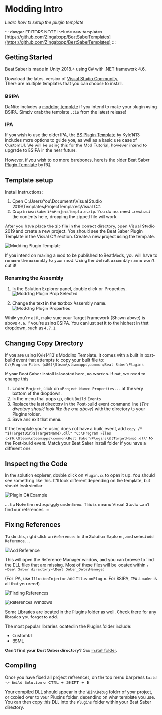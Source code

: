 # Modding Intro
_Learn how to setup the plugin template_

::: danger EDITORS NOTE
Include new templates  
[https://github.com/Zingabopp/BeatSaberTemplates](https://github.com/Zingabopp/BeatSaberTemplates)
:::

## Getting Started
Beat Saber is made in Unity 2018.4 using C# with .NET framework 4.6.

Download the latest version of [Visual Studio Community.](https://visualstudio.microsoft.com/)  
There are multiple templates that you can choose to install.

### BSIPA
DaNike includes a [modding template](https://github.com/nike4613/BeatSaber-IPA-Reloaded/releases/latest) if you intend to make your plugin using BSIPA. Simply grab the template `.zip` from the latest release!

### IPA
If you wish to use the older IPA, the [BS Plugin Template](https://github.com/Kylemc1413/BS-Plugin-Template/releases/download/0.0.1/BS.Plugin.Template.zip) by Kyle1413 includes more options to guide you, as well as a basic use case of CustomUI. We will be using this for the Mod Tutorial, however intend to upgrade to BSIPA in the near future.

However, if you wish to go more barebones, here is the older [Beat Saber Plugin Template](/uploads/modding/beat-saber-plugin-template.zip "Beat Saber Plugin Template") by RQ.

## Template setup
Install Instructions:
1. Open C:\Users\You\Documents\Visual Studio 2019\Templates\ProjectTemplates\Visual C#.
2. Drop in `BeatSaberIPAProjectTemplate.zip`.  You do not need to extract the contents here, dropping the zipped file will work.

After you have place the zip file in the correct directory, open Visual Studio 2019 and create a new project.
You should see the Beat Saber Plugin Template in the Visual C# section.
Create a new project using the template.

![Modding Plugin Template](~@images/modding/modding-plugin-template.png "Modding Plugin Template")

If you intend on making a mod to be published to BeatMods, you will have to rename the assembly to your mod. Using the default assembly name won't cut it!

### Renaming the Assembly
1. In the Solution Explorer panel, double click on Properties.  
![Modding Plugin Prop Selected](~@images/modding/modding-plugin-prop-selected.png "Modding Plugin Prop Selected")

2. Change the text in the textbox Assembly name.  
![Modding Plugin Properties](~@images/modding/modding-plugin-properties.png "Modding Plugin Properties")

While you're at it, make sure your Target Framework (Shown above) is above `4.6`, if you're using BSIPA. You can just set it to the highest in that dropdown, such as `4.7.1`.

## Changing Copy Directory
If you are using Kyle1413's Modding Template, it comes with a built in post-build event that attempts to copy your built file to:  
`C:\Program Files (x86)\Steam\steamapps\common\Beat Saber\Plugins`

If your Beat Saber install is located here, no worries. If not, we need to change this.

1. Under `Project`, click on `<Project Name> Properties...` at the very bottom of the dropdown.
2. In the menu that pops up, click `Build Events`
3. Replace the last directory in the Post-build event command line *(The directory should look like the one above)* with the directory to your Plugins folder.
4. Save and exit that menu.

If the template you're using does not have a build event, add `copy /Y "$(TargetDir)$(TargetName).dll" "C:\Program Files (x86)\Steam\steamapps\common\Beat Saber\Plugins\$(TargetName).dll"` to the Post-build event. Match your Beat Saber install folder if you have a different one.

## Inspecting the Code
In the solution explorer, double click on `Plugin.cs` to open it up.
You should see something like this. It'll look different depending on the template, but should look similar.

![Plugin C# Example](~@images/modding/plugin-cs-example.png "Plugin C# Example")

::: tip
Note the red squiggly underlines. This is means Visual Studio can't find our references.
:::

## Fixing References
To do this, right click on `References` in the Solution Explorer, and select `Add Reference...`

![Add Reference](~@images/modding/add-a-ref.png "Add Reference")

This will open the Reference Manager window, and you can browse to find the DLL files that are missing.
Most of these files will be located within `\<Beat Saber directory>\Beat Saber_Data\Managed`

(For IPA, use `IllusionInjector` and `IllusionPlugin`. For BSIPA, `IPA.Loader` is all that you need)

![Finding References](~@images/modding/dnspy-assembly.png "Finding References")

![References Windows](~@images/modding/plugin-addreferences.png "References Windows")

Some Libraries are located in the Plugins folder as well. Check there for any libraries you forgot to add.

The most popular libraries located in the Plugins folder include:
* CustomUI
* BSML

**Can't find your Beat Saber directory?** See [install folder](/faq/install-folder.md).

## Compiling
Once you have fixed all project references, on the top menu bar press `Build -> Build Solution` or <kbd>CTRL + SHIFT + B</kbd>

Your compiled DLL should appear in the `\Bin\Debug` folder of your project, or copied over to your Plugins folder, depending on what template you use.
You can then copy this DLL into the `Plugins` folder within your Beat Saber directory.
